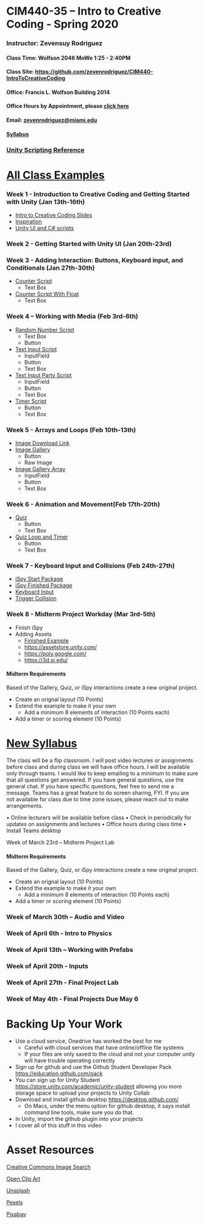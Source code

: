 # CIM440-35 – Intro to Creative Coding - Spring 2020  

### Instructor: Zevensuy Rodriguez
#### Class Time: Wolfson 2046 MoWe 1:25 - 2:40PM
#### Class Site: https://github.com/zevenrodriguez/CIM440-IntroToCreativeCoding
#### Office: Francis L. Wolfson Building 2014
#### Office Hours by Appointment, please [click here](https://outlook.office365.com/owa/calendar/OfficeHours@miamiedu.onmicrosoft.com/bookings/)
#### Email: zevenrodriguez@miami.edu
#### [Syllabus](CIM440-IntrotoCreativeCoding-General.pdf)

### [Unity Scripting Reference](https://docs.unity3d.com/2019.2/Documentation/ScriptReference/index.html)

# [All Class Examples](/examples/Allprojects3-25.unitypackage)

### Week 1 - Introduction to Creative Coding and Getting Started with Unity (Jan 13th-16th)

* [Intro to Creative Coding Slides](https://docs.google.com/presentation/d/1JOyKlBnO07jWDOI2GCSGj7Qi4ifHQrrECOa8ZJdVJA8/edit?usp=sharing)
* [Inspiration](inspiration.md)
* [Unity UI and C# scripts](https://docs.google.com/presentation/d/1p4PsdqcDyNW-75JJrLv6wtzsfHaFDP6hFd_TB3zaaOo/edit?usp=sharing)

### Week 2 - Getting Started with Unity UI (Jan 20th-23rd)

### Week 3 - Adding Interaction: Buttons, Keyboard input, and Conditionals (Jan 27th-30th)

* [Counter Script](/examples/CC-GettingStarted/Assets/script/exampleScripts/counterscript.cs)
  * Text Box
* [Counter Script With Float](/examples/CC-GettingStarted/Assets/script/exampleScripts/counterfloatscript.cs)
  * Text Box

### Week 4 – Working with Media (Feb 3rd-6th)

* [Random Number Script](/examples/CC-GettingStarted/Assets/script/exampleScripts/randomnumber.cs)
  * Text Box
  * Button
* [Text Input Script](/examples/CC-GettingStarted/Assets/script/exampleScripts/entertext.cs)
  * InputField
  * Button
  * Text Box
* [Text Input Party Script](/examples/CC-GettingStarted/Assets/script/exampleScripts/inputpartyscript.cs)
  * InputField
  * Button
  * Text Box  
* [Timer Script](/examples/CC-GettingStarted/Assets/script/exampleScripts/timerScript.cs)
  * Button
  * Text Box

### Week 5 - Arrays and Loops (Feb 10th-13th)
* [Image Download Link](https://github.com/zevenrodriguez/CIM440-IntroToCreativeCoding/raw/master/examples/CC-GettingStarted/Assets/images.zip)
* [Image Gallery](/examples/CC-GettingStarted/Assets/script/exampleScripts/imagegalleryScript.cs)
  * Button
  * Raw Image
* [Image Gallery Array](/examples/CC-GettingStarted/Assets/script/exampleScripts/imagegalleryarrayScript.cs)
  * InputField
  * Button
  * Text Box

### Week 6 - Animation and Movement(Feb 17th-20th)

* [Quiz](/examples/CC-GettingStarted/Assets/script/exampleScripts/quizscript.cs)
  * Button
  * Text Box
* [Quiz Loop and Timer](/examples/CC-GettingStarted/Assets/script/exampleScripts/quizloopscript.cs)
  * Button
  * Text Box

### Week 7 - Keyboard Input and Collisions (Feb 24th-27th)

* [iSpy Start Package](https://github.com/zevenrodriguez/CIM440-IntroToCreativeCoding/raw/master/examples/ispyprojectstart.unitypackage)
* [iSpy Finished Package](https://github.com/zevenrodriguez/CIM440-IntroToCreativeCoding/raw/master/examples/ispyproject.unitypackage)
* [Keyboard Input](https://github.com/zevenrodriguez/CIM440-IntroToCreativeCoding/blob/master/examples/CC-GettingStarted/Assets/script/exampleScripts/ispykeyboardScript.cs)
* [Trigger Collision](https://github.com/zevenrodriguez/CIM440-IntroToCreativeCoding/blob/master/examples/CC-GettingStarted/Assets/script/exampleScripts/ispycollision.cs)

### Week 8 - Midterm Project Workday (Mar 3rd-5th)

* Finish iSpy
* Adding Assets
  * [Finished Example](https://github.com/zevenrodriguez/CIM440-IntroToCreativeCoding/raw/master/examples/importAssets.unitypackage)
  * https://assetstore.unity.com/
  * https://poly.google.com/
  * https://3d.si.edu/

#### Midterm Requirements

Based of the Gallery, Quiz, or iSpy interactions create a new original project.

* Create an orignal layout (10 Points)
* Extend the example to make it your own
  * Add a minimum 8 elements of interaction (10 Points each)
* Add a timer or scoring element (10 Points)


# [New Syllabus](CIM440-IntrotoCreativeCoding-General-Updated.pdf)


The class will be a flip classroom. I will post video lectures or assignments before class and during class we will have office hours. I will be available only through teams. I would like to keep emailing to a minimum to make sure that all questions get answered. If you have general questions, use the general chat. If you have specific questions, feel free to send me a message. Teams has a great feature to do screen sharing, FYI. If you are not available for class due to time zone issues, please reach out to make arrangements.

•	Online lecturers will be available before class
•	Check in periodically for updates on assignments and lectures
•	Office hours during class time
•	Install Teams desktop

Week of March 23rd – Midterm Project Lab

#### Midterm Requirements

Based of the Gallery, Quiz, or iSpy interactions create a new original project.

* Create an orignal layout (10 Points)
* Extend the example to make it your own
  * Add a minimum 8 elements of interaction (10 Points each)
* Add a timer or scoring element (10 Points)

### Week of March 30th – Audio and Video
### Week of April 6th - Intro to Physics
### Week of April 13th – Working with Prefabs
### Week of April 20th - Inputs
### Week of April 27th - Final Project Lab
### Week of May 4th - Final Projects Due May 6


<!-- ### Week 9 - Midterm Project Workday (Mar 16th-19th)

### Week 10 – Physics and Collision Detection (Mar 23rd-26th)

### Week 11 – Working with Prefabs (Mar 30th- Apr 2nd)

### Week 12 - Final Project Ideation Workshop (Apr 6th – 9th)

### Week 13 - Final Project Workshop (Apr 13th – 16th)

### Week 14 - Final Project Check-in (Apr 20th – 23rd)


IMPORTANT DATES:

Jan 13 - CLASSES BEGIN

Jan 20 - HOLIDAY (MARTIN LUTHER KING, JR. DAY)

March 7-15 - SPRING RECESS

March 25 - Last Day to Drop a Course

April 24 - CLASSES END  (11:00 PM)

April 25 - April 28 - Reading Days

April 29- May 6 - FINAL EXAMS

-->

# Backing Up Your Work
* Use a cloud service, Onedrive has worked the best for me
  * Careful with cloud services that have online/offline file systems
  * If your files are only saved to the cloud and not your computer unity will have trouble operating correctly
* Sign up for github and use the Github Student Developer Pack https://education.github.com/pack
* You can sign up for Unity Student https://store.unity.com/academic/unity-student allowing you more storage space to upload your projects to Unity Collab
* Download and Install github desktop https://desktop.github.com/
  * On Macs, under the menu option for github desktop, it says install command line tools, make sure you do that.
* In Unity, import the github plugin into your projects
* I cover all of this stuff in this video 



# Asset Resources

[Creative Commons Image Search](https://ccsearch.creativecommons.org/)

[Open Clip Art](https://openclipart.org/)

[Unsplash](https://unsplash.com/)

[Pexels](https://www.pexels.com/)

[Pixabay](https://pixabay.com/)
